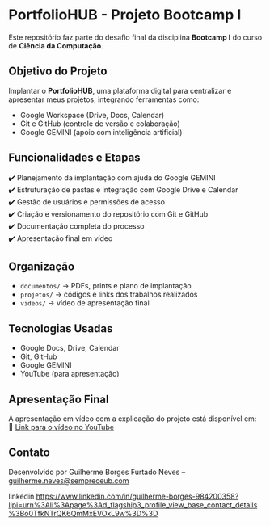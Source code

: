 # PortfolioHUB - Projeto Bootcamp I

Este repositório faz parte do desafio final da disciplina **Bootcamp I** do curso de **Ciência da Computação**.

##  Objetivo do Projeto

Implantar o **PortfolioHUB**, uma plataforma digital para centralizar e apresentar meus projetos, integrando ferramentas como:

- Google Workspace (Drive, Docs, Calendar)
- Git e GitHub (controle de versão e colaboração)
- Google GEMINI (apoio com inteligência artificial)

##  Funcionalidades e Etapas

✔️ Planejamento da implantação com ajuda do Google GEMINI  
✔️ Estruturação de pastas e integração com Google Drive e Calendar  
✔️ Gestão de usuários e permissões de acesso  
✔️ Criação e versionamento do repositório com Git e GitHub  
✔️ Documentação completa do processo  
✔️ Apresentação final em vídeo

##  Organização

- `documentos/` → PDFs, prints e plano de implantação  
- `projetos/` → códigos e links dos trabalhos realizados  
- `videos/` → vídeo de apresentação final

##  Tecnologias Usadas

- Google Docs, Drive, Calendar  
- Git, GitHub  
- Google GEMINI  
- YouTube (para apresentação)

##  Apresentação Final

A apresentação em vídeo com a explicação do projeto está disponível em:  
🔗 [Link para o vídeo no YouTube](https://www.youtube.com/seuvideoaqui)

##  Contato

Desenvolvido por Guilherme Borges Furtado Neves – guilherme.neves@sempreceub.com

linkedin https://www.linkedin.com/in/guilherme-borges-984200358?lipi=urn%3Ali%3Apage%3Ad_flagship3_profile_view_base_contact_details%3Bo0TfkNTrQK6QmMxEVOxL9w%3D%3D

